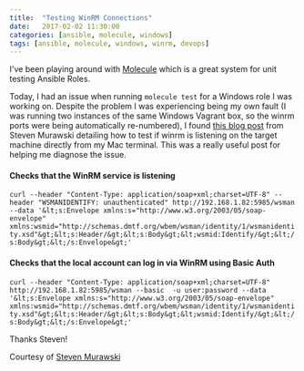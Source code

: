 ```yaml
---
title:  "Testing WinRM Connections"
date:   2017-02-02 11:30:00
categories: [ansible, molecule, windows]
tags: [ansible, molecule, windows, winrm, devops]
---
```


I've been playing around with [Molecule](https://github.com/metacloud/molecule) which is a great system for unit testing Ansible Roles.

Today, I had an issue when running `molecule test` for a Windows role I was working on.  Despite the problem I was experiencing being my own fault (I was running two instances of the same Windows Vagrant box, so the winrm ports were being automatically re-numbered), I found [this blog post](http://stevenmurawski.com/powershell/2015/06/need-to-test-if-winrm-is-listening/) from Steven Murawski detailing how to test if winrm is listening on the target machine directly from my Mac terminal.  This was a really useful post for helping me diagnose the issue.


#### Checks that the WinRM service is listening

`curl --header "Content-Type: application/soap+xml;charset=UTF-8" --header "WSMANIDENTIFY: unauthenticated" http://192.168.1.82:5985/wsman --data '&lt;s:Envelope xmlns:s="http://www.w3.org/2003/05/soap-envelope" xmlns:wsmid="http://schemas.dmtf.org/wbem/wsman/identity/1/wsmanidentity.xsd"&gt;&lt;s:Header/&gt;&lt;s:Body&gt;&lt;wsmid:Identify/&gt;&lt;/s:Body&gt;&lt;/s:Envelope&gt;'`

#### Checks that the local account can log in via WinRM using Basic Auth

`curl --header "Content-Type: application/soap+xml;charset=UTF-8" http://192.168.1.82:5985/wsman --basic  -u user:password --data '&lt;s:Envelope xmlns:s="http://www.w3.org/2003/05/soap-envelope" xmlns:wsmid="http://schemas.dmtf.org/wbem/wsman/identity/1/wsmanidentity.xsd"&gt;&lt;s:Header/&gt;&lt;s:Body&gt;&lt;wsmid:Identify/&gt;&lt;/s:Body&gt;&lt;/s:Envelope&gt;'`

Thanks Steven!

Courtesy of [Steven Murawski](http://stevenmurawski.com/powershell/2015/06/need-to-test-if-winrm-is-listening/)
